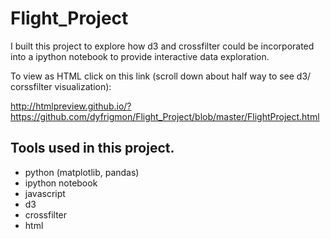 # Flight_Project

I built this project to explore how d3 and crossfilter could be incorporated into a ipython notebook to provide interactive data exploration.

To view as HTML click on this link (scroll down about half way to see d3/ corssfilter visualization):

http://htmlpreview.github.io/?https://github.com/dyfrigmon/Flight_Project/blob/master/FlightProject.html

## Tools used in this project.
- python (matplotlib, pandas)
- ipython notebook
- javascript
- d3
- crossfilter
- html
